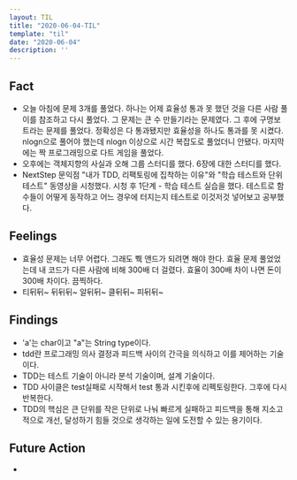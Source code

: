 ```yaml
---
layout: TIL
title: "2020-06-04-TIL"
template: "til"
date: "2020-06-04"
description: ''
---
```



## Fact

- 오늘 아침에 문제 3개를 풀었다. 하나는 어제 효율성 통과 못 했던 것을 다른 사람 풀이를 참조하고 다시 풀었다. 그 문제는 큰 수 만들기라는 문제였다. 그 후에 구명보트라는 문제를 풀었다. 정확성은 다 통과됐지만 효율성을 하나도 통과를 못 시켰다. nlogn으로 풀어야 했는데 nlogn 이상으로 시간 복잡도로 풀었더니 안됐다. 마지막에는 짝 프로그래밍으로 다트 게임을 풀었다. 
- 오후에는 객체지향의 사실과 오해 그룹 스터디를 했다. 6장에 대한 스터디를 했다.
- NextStep 문익점 &quot;내가 TDD, 리팩토링에 집착하는 이유&quot;와 &quot;학습 테스트와 단위 테스트&quot; 동영상을 시청했다. 시청 후 1단계 - 학습 테스트 실습을 했다. 테스트로 함수들이 어떻게 동작하고 어느 경우에 터지는지 테스트로 이것저것 넣어보고 공부했다.

## Feelings

- 효율성 문제는 너무 어렵다. 그래도 쀅 앤드가 되려면 해야 한다. 효율 문제 풀었었는데 내 코드가 다른 사람에 비해 300배 더 걸렸다. 효율이 300배 차이 나면 돈이 300배 차이다. 끔찍하다.
- 티뒤뒤~ 뒤뒤뒤~ 알뒤뒤~ 클뒤뒤~ 피뒤뒤~

## Findings

- 'a'는 char이고 "a"는 String type이다.
- tdd란 프로그래밍 의사 결정과 피드백 사이의 간극을 의식하고 이를 제어하는 기술이다.
- TDD는 테스트 기술이 아니라 분석 기술이며, 설계 기술이다.
- TDD 사이클은 test실패로 시작해서 test 통과 시킨후에 리펙토링한다. 그후에 다시 반복한다.
- TDD의 핵심은 큰 단위를 작은 단위로 나눠 빠르게 실패하고 피드백을 통해 지소고적으로 개선, 달성하기 힘들 것으로 생각하는 일에 도전할 수 있는 용기이다.

## Future Action

- 
